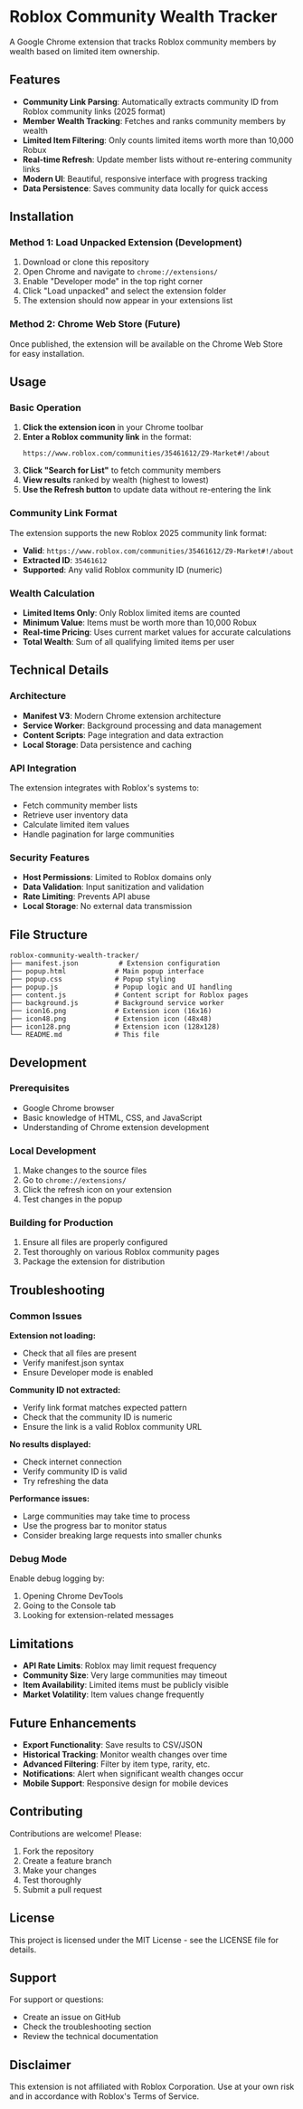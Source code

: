 # Roblox Community Wealth Tracker

A Google Chrome extension that tracks Roblox community members by wealth based on limited item ownership.

## Features

- **Community Link Parsing**: Automatically extracts community ID from Roblox community links (2025 format)
- **Member Wealth Tracking**: Fetches and ranks community members by wealth
- **Limited Item Filtering**: Only counts limited items worth more than 10,000 Robux
- **Real-time Refresh**: Update member lists without re-entering community links
- **Modern UI**: Beautiful, responsive interface with progress tracking
- **Data Persistence**: Saves community data locally for quick access

## Installation

### Method 1: Load Unpacked Extension (Development)

1. Download or clone this repository
2. Open Chrome and navigate to `chrome://extensions/`
3. Enable "Developer mode" in the top right corner
4. Click "Load unpacked" and select the extension folder
5. The extension should now appear in your extensions list

### Method 2: Chrome Web Store (Future)

Once published, the extension will be available on the Chrome Web Store for easy installation.

## Usage

### Basic Operation

1. **Click the extension icon** in your Chrome toolbar
2. **Enter a Roblox community link** in the format:
   ```
   https://www.roblox.com/communities/35461612/Z9-Market#!/about
   ```
3. **Click "Search for List"** to fetch community members
4. **View results** ranked by wealth (highest to lowest)
5. **Use the Refresh button** to update data without re-entering the link

### Community Link Format

The extension supports the new Roblox 2025 community link format:
- **Valid**: `https://www.roblox.com/communities/35461612/Z9-Market#!/about`
- **Extracted ID**: `35461612`
- **Supported**: Any valid Roblox community ID (numeric)

### Wealth Calculation

- **Limited Items Only**: Only Roblox limited items are counted
- **Minimum Value**: Items must be worth more than 10,000 Robux
- **Real-time Pricing**: Uses current market values for accurate calculations
- **Total Wealth**: Sum of all qualifying limited items per user

## Technical Details

### Architecture

- **Manifest V3**: Modern Chrome extension architecture
- **Service Worker**: Background processing and data management
- **Content Scripts**: Page integration and data extraction
- **Local Storage**: Data persistence and caching

### API Integration

The extension integrates with Roblox's systems to:
- Fetch community member lists
- Retrieve user inventory data
- Calculate limited item values
- Handle pagination for large communities

### Security Features

- **Host Permissions**: Limited to Roblox domains only
- **Data Validation**: Input sanitization and validation
- **Rate Limiting**: Prevents API abuse
- **Local Storage**: No external data transmission

## File Structure

```
roblox-community-wealth-tracker/
├── manifest.json          # Extension configuration
├── popup.html            # Main popup interface
├── popup.css             # Popup styling
├── popup.js              # Popup logic and UI handling
├── content.js            # Content script for Roblox pages
├── background.js         # Background service worker
├── icon16.png            # Extension icon (16x16)
├── icon48.png            # Extension icon (48x48)
├── icon128.png           # Extension icon (128x128)
└── README.md             # This file
```

## Development

### Prerequisites

- Google Chrome browser
- Basic knowledge of HTML, CSS, and JavaScript
- Understanding of Chrome extension development

### Local Development

1. Make changes to the source files
2. Go to `chrome://extensions/`
3. Click the refresh icon on your extension
4. Test changes in the popup

### Building for Production

1. Ensure all files are properly configured
2. Test thoroughly on various Roblox community pages
3. Package the extension for distribution

## Troubleshooting

### Common Issues

**Extension not loading:**
- Check that all files are present
- Verify manifest.json syntax
- Ensure Developer mode is enabled

**Community ID not extracted:**
- Verify link format matches expected pattern
- Check that the community ID is numeric
- Ensure the link is a valid Roblox community URL

**No results displayed:**
- Check internet connection
- Verify community ID is valid
- Try refreshing the data

**Performance issues:**
- Large communities may take time to process
- Use the progress bar to monitor status
- Consider breaking large requests into smaller chunks

### Debug Mode

Enable debug logging by:
1. Opening Chrome DevTools
2. Going to the Console tab
3. Looking for extension-related messages

## Limitations

- **API Rate Limits**: Roblox may limit request frequency
- **Community Size**: Very large communities may timeout
- **Item Availability**: Limited items must be publicly visible
- **Market Volatility**: Item values change frequently

## Future Enhancements

- **Export Functionality**: Save results to CSV/JSON
- **Historical Tracking**: Monitor wealth changes over time
- **Advanced Filtering**: Filter by item type, rarity, etc.
- **Notifications**: Alert when significant wealth changes occur
- **Mobile Support**: Responsive design for mobile devices

## Contributing

Contributions are welcome! Please:
1. Fork the repository
2. Create a feature branch
3. Make your changes
4. Test thoroughly
5. Submit a pull request

## License

This project is licensed under the MIT License - see the LICENSE file for details.

## Support

For support or questions:
- Create an issue on GitHub
- Check the troubleshooting section
- Review the technical documentation

## Disclaimer

This extension is not affiliated with Roblox Corporation. Use at your own risk and in accordance with Roblox's Terms of Service.